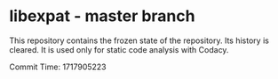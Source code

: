 # libexpat - master branch

This repository contains the frozen state of the repository.
Its history is cleared. It is used only for static code
analysis with Codacy.

Commit Time: 1717905223